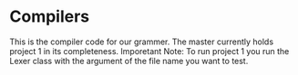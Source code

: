 # Compilers

This is the compiler code for our grammer.  The master currently holds project 1 in its completeness.
Imporetant Note: To run project 1 you run the Lexer class with the argument of the file name you want to test. 
